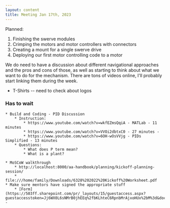 ```yaml
---
layout: content
title: Meeting Jan 17th, 2023
---
```



Planned:

1) Finishing the swerve modules
2) Crimping the motors and motor controllers with connectors
3) Creating a mount for a single swerve drive
4) Deploying our first motor controlling code to a motor

We do need to have a discussion about different navigational approaches and the pros and cons of those, as well as starting to think about what we want to do for the mechanism. There are tons of videos online, I'll probably start linking them during the week.


* T-Shirts -- need to check about logos


### Has to wait
    
    * Build and Coding - PID Discussion
        * Instruction:
            * https://www.youtube.com/watch?v=wkfEZmsQqiA - MATLab - 11 minutes
            * https://www.youtube.com/watch?v=VVOi2dbtxC0 - 27 minutes - 
            * https://www.youtube.com/watch?v=6OH-wOsVVjg - PIDs Simplified - 13 minutes        
        * Questions: 
            * What does P term mean?            
            * What is a plant?

    * MoSCoW walkthrough 
        * http://localhost:8000/aa-handbook/planning/kickoff-planning-session/
        * file:///home/family/Downloads/6328%202022%20Kickoff%20Worksheet.pdf
    * Make sure mentors have signed the appropriate stuff
        * [Form](https://503ff.sharepoint.com/pr/_layouts/15/guestaccess.aspx?guestaccesstoken=Jj6WX0L6sNMrB0jhEEq%2fbKLhteC6RpnbMrAjxoHUx%2bM%3d&docid=1_1a3fa10f8d1a245bf871b6c5490b02836&wdFormId=%7B28189676%2DC8D5%2D4478%2DB0A5%2D0D5B859561F6%7D) - 
